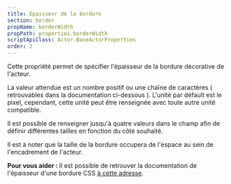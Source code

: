 ```yaml
---
title: Epaisseur de la bordure
section: border
propName: borderWidth
propPath: properties.borderWidth
scriptApiClass: Actor.BaseActorProperties
order: 2
---
```

Cette propriété permet de spécifier l'épaisseur de la bordure décorative de l'acteur.

La valeur attendue est un nombre positif ou une chaïne de caractères ( retrouvables dans la documentation ci-dessous ).
L'unité par défault est le pixel, cependant, cette unité peut être renseignée avec toute autre unité compatible.

Il est possible de renseigner jusqu'à quatre valeurs dans le champ afin de définir différentes tailles en fonction du côté souhaité.

Il est à noter que la taille de la bordure occupera de l'espace au sein de l'encadrement de l'acteur.

**Pour vous aider :**
Il est possible de retrouver la documentation de l'épaisseur d'une bordure CSS [à cette adresse](https://developer.mozilla.org/fr/docs/Web/CSS/border-width).